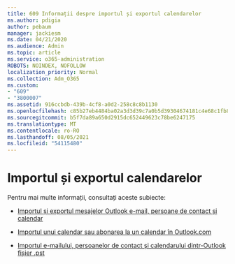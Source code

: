 ```yaml
---
title: 609 Informații despre importul și exportul calendarelor
ms.author: pdigia
author: pebaum
manager: jackiesm
ms.date: 04/21/2020
ms.audience: Admin
ms.topic: article
ms.service: o365-administration
ROBOTS: NOINDEX, NOFOLLOW
localization_priority: Normal
ms.collection: Adm_O365
ms.custom:
- "609"
- "3800007"
ms.assetid: 916ccbdb-439b-4cf8-a0d2-258c8c8b1130
ms.openlocfilehash: c85b27eb4484ba02a3d3d39c7a0b5d39304674181c4e68c1fb8a54e9e8d6560e
ms.sourcegitcommit: b5f7da89a650d2915dc652449623c78be6247175
ms.translationtype: MT
ms.contentlocale: ro-RO
ms.lasthandoff: 08/05/2021
ms.locfileid: "54115480"
---
```

# <a name="importing-and-exporting-calendars"></a>Importul și exportul calendarelor

Pentru mai multe informații, consultați aceste subiecte:
  
- [Importul și exportul mesajelor Outlook e-mail, persoane de contact și calendar](https://support.office.com/article/92577192-3881-4502-b79d-c3bbada6c8ef)

- [Importul unui calendar sau abonarea la un calendar în Outlook.com](https://support.office.com/article/cff1429c-5af6-41ec-a5b4-74f2c278e98c)

- [Importul e-mailului, persoanelor de contact și calendarului dintr-Outlook fișier .pst](https://support.office.com/article/431a8e9a-f99f-4d5f-ae48-ded54b3440ac)
